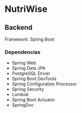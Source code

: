 # NutriWise

## Backend

Framework: Spring Boot

### Dependencias
- Spring Web
- Spring Data JPA
- PostgreSQL Driver
- Spring Boot DevTools
- Spring Configuration Processor
- Spring Security
- Lombok
- Spring Boot Actuator
- SpringDoc
